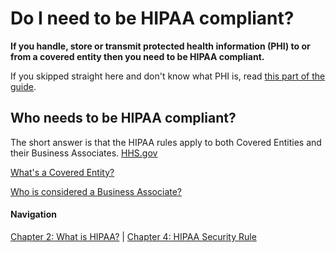 # Do I need to be HIPAA compliant?

**If you handle, store or transmit protected health information (PHI) to or from a covered entity then you need to be HIPAA compliant.** 

If you skipped straight here and don't know what PHI is, read [this part of the guide](https://github.com/truevault/hipaa-compliance-developers-guide/blob/master/02%20What%20is%20HIPAA%3F.md#protected-health-information-phi).

## Who needs to be HIPAA compliant?

The short answer is that the HIPAA rules apply to both Covered Entities and their Business Associates. [HHS.gov](https://HHS.gov) 

[What's a Covered Entity?](https://github.com/truevault/hipaa-compliance-developers-guide/blob/master/02%20What%20is%20HIPAA%3F.md#covered-entity)

[Who is considered a Business Associate?](https://github.com/truevault/hipaa-compliance-developers-guide/blob/master/02%20What%20is%20HIPAA%3F.md#business-associate)

#### Navigation

[Chapter 2: What is HIPAA?](https://github.com/truevault/hipaa-compliance-developers-guide/blob/master/02%20What%20is%20HIPAA%3F.md) | [Chapter 4: HIPAA Security Rule](https://github.com/truevault/hipaa-compliance-developers-guide/blob/master/04%20HIPAA%20Security%20Rule.md)